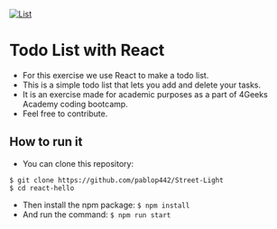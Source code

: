 [![List](https://cdn.pixabay.com/photo/2017/06/10/07/18/list-2389219_960_720.png "List")](https://cdn.pixabay.com/photo/2017/06/10/07/18/list-2389219_960_720.png "List")

# Todo List with React

- For this exercise we use React to make a todo list. 
- This is a simple todo list that lets you add and delete your tasks. 
- It is an exercise made for academic purposes as a part of 4Geeks Academy coding bootcamp.
- Feel free to contribute. 

## How to run it
- You can clone this repository: 
```
$ git clone https://github.com/pablop442/Street-Light
$ cd react-hello
```
- Then install the npm package:  `$ npm install`
- And run the command: `$ npm run start`
